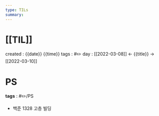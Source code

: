 ```yaml
---
type: TILs
summary: 
---
```


# [[TIL]]
created : {{date}} {{time}}
tags : #✏️
day : [[2022-03-08]] ← {{title}} → [[2022-03-10]]

# PS
**tags** : #✏️/PS 
- 백준 1328 고층 빌딩
